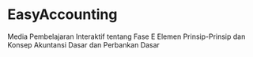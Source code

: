 # EasyAccounting
Media Pembelajaran Interaktif tentang Fase E Elemen Prinsip-Prinsip dan Konsep Akuntansi Dasar dan Perbankan Dasar
